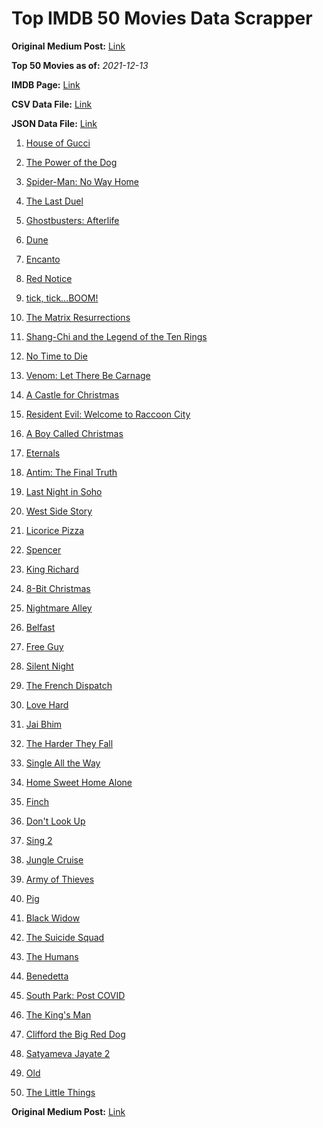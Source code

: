 # Top IMDB 50 Movies Data Scrapper

**Original Medium Post:** [Link](https://medium.com/@nishantsahoo/which-movie-should-i-watch-5c83a3c0f5b1) 

**Top 50 Movies as of:** _2021-12-13_

**IMDB Page:** [Link](http://www.imdb.com/search/title?release_date=2021,2021&title_type=feature)

**CSV Data File:** [Link](/Data/data.csv)

**JSON Data File:** [Link](/Data/data.json)

1. [House of Gucci](https://www.imdb.com/title/tt11214590/?ref_=adv_li_tt)

2. [The Power of the Dog](https://www.imdb.com/title/tt10293406/?ref_=adv_li_tt)

3. [Spider-Man: No Way Home](https://www.imdb.com/title/tt10872600/?ref_=adv_li_tt)

4. [The Last Duel](https://www.imdb.com/title/tt4244994/?ref_=adv_li_tt)

5. [Ghostbusters: Afterlife](https://www.imdb.com/title/tt4513678/?ref_=adv_li_tt)

6. [Dune](https://www.imdb.com/title/tt1160419/?ref_=adv_li_tt)

7. [Encanto](https://www.imdb.com/title/tt2953050/?ref_=adv_li_tt)

8. [Red Notice](https://www.imdb.com/title/tt7991608/?ref_=adv_li_tt)

9. [tick, tick...BOOM!](https://www.imdb.com/title/tt8721424/?ref_=adv_li_tt)

10. [The Matrix Resurrections](https://www.imdb.com/title/tt10838180/?ref_=adv_li_tt)

11. [Shang-Chi and the Legend of the Ten Rings](https://www.imdb.com/title/tt9376612/?ref_=adv_li_tt)

12. [No Time to Die](https://www.imdb.com/title/tt2382320/?ref_=adv_li_tt)

13. [Venom: Let There Be Carnage](https://www.imdb.com/title/tt7097896/?ref_=adv_li_tt)

14. [A Castle for Christmas](https://www.imdb.com/title/tt13070602/?ref_=adv_li_tt)

15. [Resident Evil: Welcome to Raccoon City](https://www.imdb.com/title/tt6920084/?ref_=adv_li_tt)

16. [A Boy Called Christmas](https://www.imdb.com/title/tt10187208/?ref_=adv_li_tt)

17. [Eternals](https://www.imdb.com/title/tt9032400/?ref_=adv_li_tt)

18. [Antim: The Final Truth](https://www.imdb.com/title/tt13491110/?ref_=adv_li_tt)

19. [Last Night in Soho](https://www.imdb.com/title/tt9639470/?ref_=adv_li_tt)

20. [West Side Story](https://www.imdb.com/title/tt3581652/?ref_=adv_li_tt)

21. [Licorice Pizza](https://www.imdb.com/title/tt11271038/?ref_=adv_li_tt)

22. [Spencer](https://www.imdb.com/title/tt12536294/?ref_=adv_li_tt)

23. [King Richard](https://www.imdb.com/title/tt9620288/?ref_=adv_li_tt)

24. [8-Bit Christmas](https://www.imdb.com/title/tt11540284/?ref_=adv_li_tt)

25. [Nightmare Alley](https://www.imdb.com/title/tt7740496/?ref_=adv_li_tt)

26. [Belfast](https://www.imdb.com/title/tt12789558/?ref_=adv_li_tt)

27. [Free Guy](https://www.imdb.com/title/tt6264654/?ref_=adv_li_tt)

28. [Silent Night](https://www.imdb.com/title/tt11628854/?ref_=adv_li_tt)

29. [The French Dispatch](https://www.imdb.com/title/tt8847712/?ref_=adv_li_tt)

30. [Love Hard](https://www.imdb.com/title/tt10752004/?ref_=adv_li_tt)

31. [Jai Bhim](https://www.imdb.com/title/tt15097216/?ref_=adv_li_tt)

32. [The Harder They Fall](https://www.imdb.com/title/tt10696784/?ref_=adv_li_tt)

33. [Single All the Way](https://www.imdb.com/title/tt14315756/?ref_=adv_li_tt)

34. [Home Sweet Home Alone](https://www.imdb.com/title/tt11012066/?ref_=adv_li_tt)

35. [Finch](https://www.imdb.com/title/tt3420504/?ref_=adv_li_tt)

36. [Don't Look Up](https://www.imdb.com/title/tt11286314/?ref_=adv_li_tt)

37. [Sing 2](https://www.imdb.com/title/tt6467266/?ref_=adv_li_tt)

38. [Jungle Cruise](https://www.imdb.com/title/tt0870154/?ref_=adv_li_tt)

39. [Army of Thieves](https://www.imdb.com/title/tt13024674/?ref_=adv_li_tt)

40. [Pig](https://www.imdb.com/title/tt11003218/?ref_=adv_li_tt)

41. [Black Widow](https://www.imdb.com/title/tt3480822/?ref_=adv_li_tt)

42. [The Suicide Squad](https://www.imdb.com/title/tt6334354/?ref_=adv_li_tt)

43. [The Humans](https://www.imdb.com/title/tt10023286/?ref_=adv_li_tt)

44. [Benedetta](https://www.imdb.com/title/tt6823148/?ref_=adv_li_tt)

45. [South Park: Post COVID](https://www.imdb.com/title/tt15005868/?ref_=adv_li_tt)

46. [The King's Man](https://www.imdb.com/title/tt6856242/?ref_=adv_li_tt)

47. [Clifford the Big Red Dog](https://www.imdb.com/title/tt2397461/?ref_=adv_li_tt)

48. [Satyameva Jayate 2](https://www.imdb.com/title/tt10739666/?ref_=adv_li_tt)

49. [Old](https://www.imdb.com/title/tt10954652/?ref_=adv_li_tt)

50. [The Little Things](https://www.imdb.com/title/tt10016180/?ref_=adv_li_tt)

**Original Medium Post:** [Link](https://medium.com/@nishantsahoo/which-movie-should-i-watch-5c83a3c0f5b1) 
